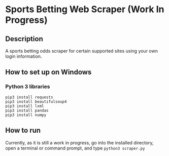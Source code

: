 # Sports Betting Web Scraper (Work In Progress)

## Description
A sports betting odds scraper for certain supported sites using your own login information.

## How to set up on Windows

### Python 3 libraries
```
pip3 install requests
pip3 install beautifulsoup4
pip3 install lxml
pip3 install pandas
pip3 install numpy
```

## How to run
Currently, as it is still a work in progress, go into the installed directory, open a terminal or command prompt, and type ```python3 scraper.py```